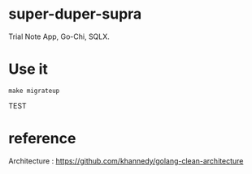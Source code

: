 # super-duper-supra

Trial Note App, Go-Chi, SQLX.

# Use it

```
make migrateup
```

TEST

# reference

Architecture :
https://github.com/khannedy/golang-clean-architecture
